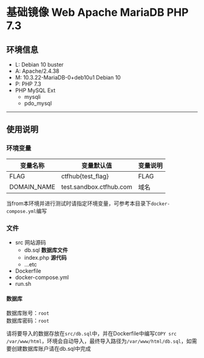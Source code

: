 # 基础镜像 Web Apache MariaDB PHP 7.3

## 环境信息
- L: Debian 10 buster
- A: Apache/2.4.38
- M: 10.3.22-MariaDB-0+deb10u1 Debian 10
- P: PHP 7.3
- PHP MySQL Ext
    + mysqli
    + pdo_mysql

--------

## 使用说明

### 环境变量

| 变量名称    | 变量默认值              | 变量说明 |
| ----------- | ----------------------- | -------- |
| FLAG        | ctfhub{test_flag}       | FLAG     |
| DOMAIN_NAME | test.sandbox.ctfhub.com | 域名     |

当from本环境并进行测试时请指定环境变量，可参考本目录下`docker-compose.yml`编写


### 文件

- src 网站源码
    + db.sql **数据库文件**
    + index.php **源代码**
    + ...etc
- Dockerfile
- docker-compose.yml
- run.sh

#### 数据库

数据库账号：`root`  
数据库密码：`root`

请将要导入的数据存放在`src/db.sql`中，并在Dockerfile中编写`COPY src /var/www/html`，环境会自动导入，最终导入路径为`/var/www/html/db.sql`，如需要创建数据库账户请在db.sql中完成